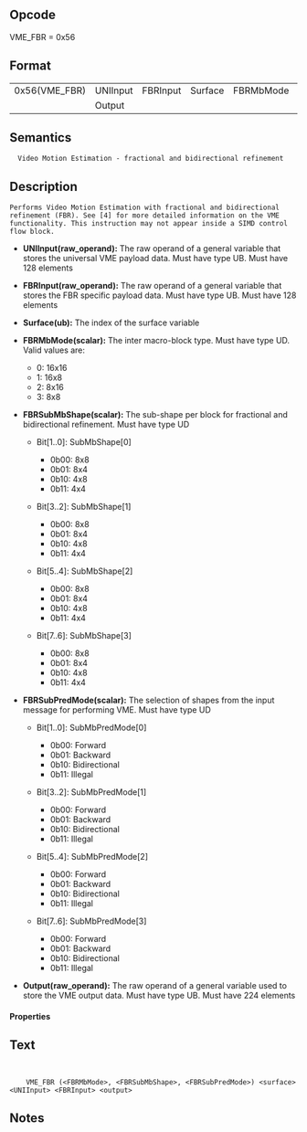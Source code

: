 <!---======================= begin_copyright_notice ============================

Copyright (c) 2019-2021 Intel Corporation

Permission is hereby granted, free of charge, to any person obtaining a copy
of this software and associated documentation files (the "Software"),
to deal in the Software without restriction, including without limitation
the rights to use, copy, modify, merge, publish, distribute, sublicense,
and/or sell copies of the Software, and to permit persons to whom
the Software is furnished to do so, subject to the following conditions:

The above copyright notice and this permission notice shall be included
in all copies or substantial portions of the Software.

THE SOFTWARE IS PROVIDED "AS IS", WITHOUT WARRANTY OF ANY KIND, EXPRESS OR
IMPLIED, INCLUDING BUT NOT LIMITED TO THE WARRANTIES OF MERCHANTABILITY,
FITNESS FOR A PARTICULAR PURPOSE AND NONINFRINGEMENT. IN NO EVENT SHALL THE
AUTHORS OR COPYRIGHT HOLDERS BE LIABLE FOR ANY CLAIM, DAMAGES OR OTHER
LIABILITY, WHETHER IN AN ACTION OF CONTRACT, TORT OR OTHERWISE, ARISING
FROM, OUT OF OR IN CONNECTION WITH THE SOFTWARE OR THE USE OR OTHER DEALINGS
IN THE SOFTWARE.

============================= end_copyright_notice ==========================-->

 

## Opcode

  VME_FBR = 0x56

## Format

| | | | | | | |
| --- | --- | --- | --- | --- | --- | --- |
| 0x56(VME_FBR) | UNIInput | FBRInput | Surface | FBRMbMode | FBRSubMbShape | FBRSubPredMode |
|               | Output   |          |         |           |               |                |


## Semantics




      Video Motion Estimation - fractional and bidirectional refinement

## Description


    Performs Video Motion Estimation with fractional and bidirectional refinement (FBR). See [4] for more detailed information on the VME functionality. This instruction may not appear inside a SIMD control flow block.

- **UNIInput(raw_operand):** The raw operand of a general variable that stores the universal VME payload data. Must have type UB. Must have 128 elements

- **FBRInput(raw_operand):** The raw operand of a general variable that stores the FBR specific payload data. Must have type UB. Must have 128 elements

- **Surface(ub):** The index of the surface variable

- **FBRMbMode(scalar):** The inter macro-block type. Must have type UD. Valid values are:
 
  - 0: 16x16 
  - 1: 16x8 
  - 2: 8x16 
  - 3: 8x8
- **FBRSubMbShape(scalar):** The sub-shape per block for fractional and bidirectional refinement. Must have type UD
 
  - Bit[1..0]: SubMbShape[0]
 
    - 0b00:  8x8 
    - 0b01:  8x4 
    - 0b10:  4x8 
    - 0b11:  4x4 
  - Bit[3..2]: SubMbShape[1]
 
    - 0b00:  8x8 
    - 0b01:  8x4 
    - 0b10:  4x8 
    - 0b11:  4x4 
  - Bit[5..4]: SubMbShape[2]
 
    - 0b00:  8x8 
    - 0b01:  8x4 
    - 0b10:  4x8 
    - 0b11:  4x4 
  - Bit[7..6]: SubMbShape[3]
 
    - 0b00:  8x8 
    - 0b01:  8x4 
    - 0b10:  4x8 
    - 0b11:  4x4
- **FBRSubPredMode(scalar):** The selection of shapes from the input message for performing VME. Must have type UD
 
  - Bit[1..0]: SubMbPredMode[0]
 
    - 0b00:  Forward 
    - 0b01:  Backward 
    - 0b10:  Bidirectional 
    - 0b11:  Illegal 
  - Bit[3..2]: SubMbPredMode[1]
 
    - 0b00:  Forward 
    - 0b01:  Backward 
    - 0b10:  Bidirectional 
    - 0b11:  Illegal 
  - Bit[5..4]: SubMbPredMode[2]
 
    - 0b00:  Forward 
    - 0b01:  Backward 
    - 0b10:  Bidirectional 
    - 0b11:  Illegal 
  - Bit[7..6]: SubMbPredMode[3]
 
    - 0b00:  Forward 
    - 0b01:  Backward 
    - 0b10:  Bidirectional 
    - 0b11:  Illegal
- **Output(raw_operand):** The raw operand of a general variable used to store the VME output data. Must have type UB. Must have 224 elements

#### Properties


## Text
```
    

    VME_FBR (<FBRMbMode>, <FBRSubMbShape>, <FBRSubPredMode>) <surface> <UNIInput> <FBRInput> <output>
```



## Notes


